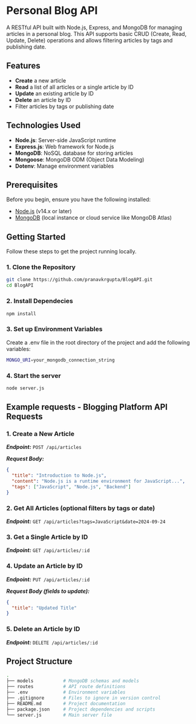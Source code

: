 # Personal Blog API

A RESTful API built with Node.js, Express, and MongoDB for managing articles in a personal blog. This API supports basic CRUD (Create, Read, Update, Delete) operations and allows filtering articles by tags and publishing date.

## Features

- **Create** a new article
- **Read** a list of all articles or a single article by ID
- **Update** an existing article by ID
- **Delete** an article by ID
- Filter articles by tags or publishing date

## Technologies Used

- **Node.js**: Server-side JavaScript runtime
- **Express.js**: Web framework for Node.js
- **MongoDB**: NoSQL database for storing articles
- **Mongoose**: MongoDB ODM (Object Data Modeling)
- **Dotenv**: Manage environment variables

## Prerequisites

Before you begin, ensure you have the following installed:

- [Node.js](https://nodejs.org/) (v14.x or later)
- [MongoDB](https://www.mongodb.com/) (local instance or cloud service like MongoDB Atlas)

## Getting Started

Follow these steps to get the project running locally.

### 1. Clone the Repository

```bash
git clone https://github.com/pranavkrgupta/BlogAPI.git
cd BlogAPI
```

### 2. Install Dependecies

```bash
npm install
```

### 3. Set up Environment Variables

Create a .env file in the root directory of the project and add the following variables:

```bash
MONGO_URI=your_mongodb_connection_string
```

### 4. Start the server

```bash
node server.js
```

## Example requests - Blogging Platform API Requests

### 1. Create a New Article

**_Endpoint:_** `POST /api/articles`

**_Request Body:_**

```json
{
  "title": "Introduction to Node.js",
  "content": "Node.js is a runtime environment for JavaScript...",
  "tags": ["JavaScript", "Node.js", "Backend"]
}
```

### 2. Get All Articles (optional filters by tags or date)

**_Endpoint:_** `GET /api/articles?tags=JavaScript&date=2024-09-24`

### 3. Get a Single Article by ID

**_Endpoint:_** `GET /api/articles/:id`

### 4. Update an Article by ID

**_Endpoint:_** `PUT /api/articles/:id`

**_Request Body (fields to update):_**

```json
{
  "title": "Updated Title"
}
```

### 5. Delete an Article by ID

**_Endpoint:_** `DELETE /api/articles/:id`

## Project Structure

```bash
.
├── models           # MongoDB schemas and models
├── routes           # API route definitions
├── .env             # Environment variables
├── .gitignore       # Files to ignore in version control
├── README.md        # Project documentation
├── package.json     # Project dependencies and scripts
└── server.js        # Main server file
```
